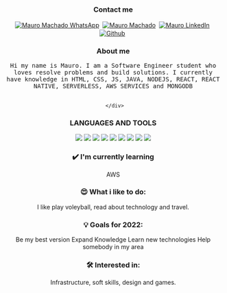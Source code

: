 <div align="center">

<div align="center">
<h3>Contact me</h3>
</div>

<div align="center">
<a href="https://wa.link/wwaviz"><img align="center" src="https://img.shields.io/badge/WhatsApp-25D366?style=for-the-badge&logo=whatsapp&logoColor=white" alt="Mauro Machado WhatsApp"></a>&nbsp;
<a href="https://www.instagram.com/maurodmachado/"><img align="center" src="https://img.shields.io/badge/Instagram-E4405F?style=for-the-badge&logo=instagram&logoColor=white" alt="Mauro Machado"></a>&nbsp;
<a href="https://www.linkedin.com/in/mauro-daniel-machado-b27b241b5/"><img align="center" src="https://img.shields.io/badge/linkedin-0077B5.svg?&style=for-the-badge&logo=linkedin&logoColor=white" alt="Mauro LinkedIn"/></a>&nbsp;
<a href="https://github.com/maurodmachado"><img align="center" src="https://img.shields.io/badge/github-181717.svg?&style=for-the-badge&logo=github" alt="Github"/></a>&nbsp;
</div>

<div align=center>
     <h3>About me</h3>
    <samp>
   Hi my name is Mauro. I am a Software Engineer student who loves resolve problems and build solutions.
   I currently have knowledge in
   HTML, CSS, JS, JAVA, NODEJS, REACT, REACT NATIVE, SERVERLESS, AWS SERVICES and MONGODB
  </samp>
     <div>
          <br>
         
     </div>
 </div>

<div align="center">
<h3>LANGUAGES AND TOOLS</h3>
</div>

<div align="center">
  <img src="https://img.shields.io/badge/html5-e34f26.svg?&style=for-the-badge&logo=html5&logoColor=white" />
     <img src="https://img.shields.io/badge/css3-1572B6.svg?&style=for-the-badge&logo=css3&logoColor=white" />
    <img src="https://img.shields.io/badge/javascript-F7DF1E.svg?&style=for-the-badge&logo=javascript&logoColor=black" />
<img src='https://img.shields.io/badge/git-F05032?logo=git&style=for-the-badge&logoColor=white' />
 <img src='https://img.shields.io/badge/Netlify-00C7B7?style=for-the-badge&logo=netlify&logoColor=white'/>
  <img src='https://img.shields.io/badge/NodeJS-339933?logo=Node.js&style=for-the-badge&logoColor=white' />
  <img src='https://img.shields.io/badge/Serverless-FD5750?logo=Serverless&style=for-the-badge&logoColor=white' />
  <img src='https://img.shields.io/badge/MongoDB-47A248?logo=MongoDB&style=for-the-badge&logoColor=white' />
  <img src='https://img.shields.io/badge/Jest-C21325?logo=Jest&style=for-the-badge&logoColor=white' />
     
  </div>
  
  ### ✔️ I'm currently learning
  AWS

### 😍 What i like to do:
  I like play voleyball, read about technology and travel.

### 💡 Goals for 2022:
Be my best version
Expand Knowledge
Learn new technologies
Help somebody in my area

### 🛠 Interested in:
Infrastructure, soft skills, design and games.
